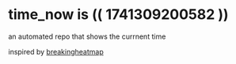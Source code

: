 # time_now is (( 1741309200582 ))

an automated repo that shows the currnent time

inspired by [breakingheatmap](https://github.com/breakingheatmap/breakingheatmap)